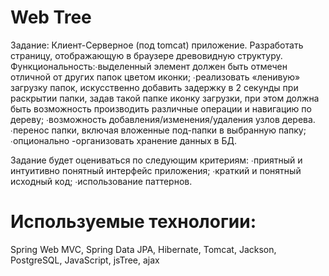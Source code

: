 # Web Tree

Задание:
Клиент-Серверное (под tomcat) приложение.
Разработать страницу, отображающую в браузере древовидную структуру.
Функциональность:∙выделенный элемент должен быть отмечен отличной от других папок цветом иконки;
∙реализовать «ленивую» загрузку папок, искусственно добавить задержку в 2 секунды при 
раскрытии папки, задав такой папке иконку загрузки, при этом должна быть возможность 
производить различные операции и навигацию по дереву;
∙возможность добавления/изменения/удаления узлов дерева.
∙перенос папки, включая вложенные под-папки в выбранную папку;
∙опционально -организовать хранение данных в БД.

Задание будет оцениваться по следующим критериям:
∙приятный и интуитивно понятный интерфейс приложения;
∙краткий и понятный исходный код;
∙использование паттернов.

# Используемые технологии:
Spring Web MVC, Spring Data JPA, Hibernate, Tomcat, Jackson, PostgreSQL, JavaScript, jsTree, ajax

